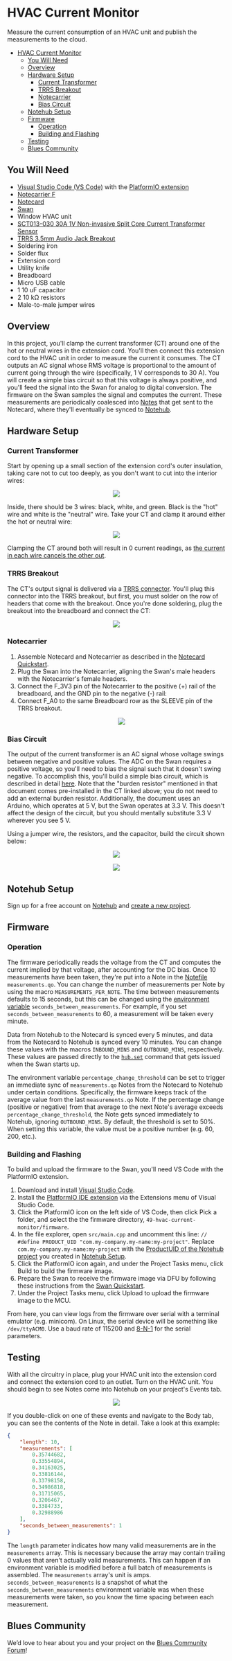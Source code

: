 # HVAC Current Monitor

Measure the current consumption of an HVAC unit and publish the measurements to the cloud.

- [HVAC Current Monitor](#hvac-current-monitor)
  - [You Will Need](#you-will-need)
  - [Overview](#overview)
  - [Hardware Setup](#hardware-setup)
    - [Current Transformer](#current-transformer)
    - [TRRS Breakout](#trrs-breakout)
    - [Notecarrier](#notecarrier)
    - [Bias Circuit](#bias-circuit)
  - [Notehub Setup](#notehub-setup)
  - [Firmware](#firmware)
    - [Operation](#operation)
    - [Building and Flashing](#building-and-flashing)
  - [Testing](#testing)
  - [Blues Community](#blues-community)

## You Will Need

* [Visual Studio Code (VS Code)](https://code.visualstudio.com/) with the [PlatformIO extension](https://platformio.org/)
* [Notecarrier F](https://blues.io/products/notecarrier/notecarrier-f/)
* [Notecard](https://blues.io/products/notecard/)
* [Swan](https://blues.io/products/swan/)
* Window HVAC unit
* [SCT013-030 30A 1V Non-invasive Split Core Current Transformer Sensor](https://www.amazon.com/gp/product/B07WT7KGTT)
* [TRRS 3.5mm Audio Jack Breakout](https://www.amazon.com/gp/product/B07L3P93ZD)
* Soldering iron
* Solder flux
* Extension cord
* Utility knife
* Breadboard
* Micro USB cable
* 1 10 uF capacitor
* 2 10 kΩ resistors
* Male-to-male jumper wires

## Overview

In this project, you'll clamp the current transformer (CT) around one of the hot or neutral wires in the extension cord. You'll then connect this extension cord to the HVAC unit in order to measure the current it consumes. The CT outputs an AC signal whose RMS voltage is proportional to the amount of current going through the wire (specifically, 1 V corresponds to 30 A). You will create a simple bias circuit so that this voltage is always positive, and you'll feed the signal into the Swan for analog to digital conversion. The firmware on the Swan samples the signal and computes the current. These measurements are periodically coalesced into [Notes](https://dev.blues.io/api-reference/glossary/#note) that get sent to the Notecard, where they'll eventually be synced to [Notehub](https://notehub.io/).

## Hardware Setup

### Current Transformer

Start by opening up a small section of the extension cord's outer insulation, taking care not to cut too deeply, as you don't want to cut into the interior wires:

<p align="center">
<img src="images/extension_cord_outer_insulation.jpg"/>
</p>

Inside, there should be 3 wires: black, white, and green. Black is the "hot" wire and white is the "neutral" wire. Take your CT and clamp it around either the hot or neutral wire:

<p align="center">
<img src="images/ct_installed.jpg"/>
</p>

Clamping the CT around both will result in 0 current readings, as [the current in each wire cancels the other out](https://docs.openenergymonitor.org/electricity-monitoring/ct-sensors/installation.html).

### TRRS Breakout

The CT's output signal is delivered via a [TRRS connector](https://en.wikipedia.org/wiki/Phone_connector_(audio)#TRRS). You'll plug this connector into the TRRS breakout, but first, you must solder on the row of headers that come with the breakout. Once you're done soldering, plug the breakout into the breadboard and connect the CT:

<p align="center">
<img src="images/trrs_breakout_wiring.jpg"/>
</p>

### Notecarrier

1. Assemble Notecard and Notecarrier as described in the [Notecard Quickstart](https://dev.blues.io/quickstart/notecard-quickstart/notecard-and-notecarrier-f/).
2. Plug the Swan into the Notecarrier, aligning the Swan's male headers with the Notecarrier's female headers.
3. Connect the F_3V3 pin of the Notecarrier to the positive (+) rail of the breadboard, and the GND pin to the negative (-) rail:
4. Connect F_A0 to the same Breadboard row as the SLEEVE pin of the TRRS breakout.
    <p align="center">
    <img src="images/notecarrier_breadboard_wiring.jpg"/>
    </p>

### Bias Circuit

The output of the current transformer is an AC signal whose voltage swings between negative and positive values. The ADC on the Swan requires a positive voltage, so you'll need to bias the signal such that it doesn't swing negative. To accomplish this, you'll build a simple bias circuit, which is described in detail [here](https://docs.openenergymonitor.org/electricity-monitoring/ct-sensors/interface-with-arduino.html). Note that the "burden resistor" mentioned in that document comes pre-installed in the CT linked above; you do not need to add an external burden resistor. Additionally, the document uses an Arduino, which operates at 5 V, but the Swan operates at 3.3 V. This doesn't affect the design of the circuit, but you should mentally substitute 3.3 V wherever you see 5 V.

Using a jumper wire, the resistors, and the capacitor, build the circuit shown below:

<p align="center">
<img src="images/circuit_diagram.svg"/>
</p>
<p align="center">
<img src="images/fully_breadboarded.jpg"/>
</p>

## Notehub Setup

Sign up for a free account on [Notehub](https://notehub.io) and [create a new project](https://dev.blues.io/quickstart/notecard-quickstart/notecard-and-notecarrier-pi/#set-up-notehub).

## Firmware

### Operation

The firmware periodically reads the voltage from the CT and computes the current implied by that voltage, after accounting for the DC bias. Once 10 measurements have been taken, they're put into a Note in the [Notefile](https://dev.blues.io/api-reference/glossary/#notefile) `measurements.qo`. You can change the number of measurements per Note by using the macro `MEASUREMENTS_PER_NOTE`. The time between measurements defaults to 15 seconds, but this can be changed using the [environment variable](https://dev.blues.io/guides-and-tutorials/notecard-guides/understanding-environment-variables/) `seconds_between_measurements`. For example, if you set `seconds_between_measurements` to 60, a measurement will be taken every minute.

Data from Notehub to the Notecard is synced every 5 minutes, and data from the Notecard to Notehub is synced every 10 minutes. You can change these values with the macros `INBOUND_MINS` and `OUTBOUND_MINS`, respectively. These values are passed directly to the [`hub.set`](https://dev.blues.io/api-reference/notecard-api/hub-requests/#hub-set) command that gets issued when the Swan starts up.

The environment variable `percentage_change_threshold` can be set to trigger an immediate sync of `measurements.qo` Notes from the Notecard to Notehub under certain conditions. Specifically, the firmware keeps track of the average value from the last `measurements.qo` Note. If the percentage change (positive or negative) from that average to the next Note's average exceeds `percentage_change_threshold`, the Note gets synced immediately to Notehub, ignoring `OUTBOUND_MINS`. By default, the threshold is set to 50%. When setting this variable, the value must be a positive number (e.g. 60, 200, etc.).

### Building and Flashing

To build and upload the firmware to the Swan, you'll need VS Code with the PlatformIO extension.

1. Download and install [Visual Studio Code](https://code.visualstudio.com/).
2. Install the [PlatformIO IDE extension](https://marketplace.visualstudio.com/items?itemName=platformio.platformio-ide) via the Extensions menu of Visual Studio Code.
3. Click the PlatformIO icon on the left side of VS Code, then click Pick a folder, and select the the firmware directory, `49-hvac-current-monitor/firmware`.
4. In the file explorer, open `src/main.cpp` and uncomment this line: `// #define PRODUCT_UID "com.my-company.my-name:my-project"`. Replace `com.my-company.my-name:my-project` with the [ProductUID of the Notehub project](https://dev.blues.io/notehub/notehub-walkthrough/#finding-a-productuid) you created in [Notehub Setup](#notehub-setup).
5. Click the PlatformIO icon again, and under the Project Tasks menu, click Build to build the firmware image.
6. Prepare the Swan to receive the firmware image via DFU by following these instructions from the [Swan Quickstart](https://dev.blues.io/quickstart/swan-quickstart/#programming-swan-the-stlink-v3mini).
7. Under the Project Tasks menu, click Upload to upload the firmware image to the MCU.

From here, you can view logs from the firmware over serial with a terminal emulator (e.g. minicom). On Linux, the serial device will be something like `/dev/ttyACM0`. Use a baud rate of 115200 and [8-N-1](https://en.wikipedia.org/wiki/8-N-1) for the serial parameters.

## Testing

With all the circuitry in place, plug your HVAC unit into the extension cord and connect the extension cord to an outlet. Turn on the HVAC unit. You should begin to see Notes come into Notehub on your project's Events tab.

<p align="center">
<img src="images/notehub_events.png"/>
</p>

If you double-click on one of these events and navigate to the Body tab, you can see the contents of the Note in detail. Take a look at this example:

```json
{
    "length": 10,
    "measurements": [
        0.35744682,
        0.33554894,
        0.34163025,
        0.33816144,
        0.33798158,
        0.34986818,
        0.31715065,
        0.3206467,
        0.3384733,
        0.32988986
    ],
    "seconds_between_measurements": 1
}
```

The `length` parameter indicates how many valid measurements are in the `measurements` array. This is necessary because the array may contain trailing 0 values that aren't actually valid measurements. This can happen if an environment variable is modified before a full batch of measurements is assembled. The `measurements` array's unit is amps. `seconds_between_measurements` is a snapshot of what the `seconds_between_measurements` environment variable was when these measurements were taken, so you know the time spacing between each measurement.

## Blues Community

We’d love to hear about you and your project on the [Blues Community Forum](https://discuss.blues.io/)!
